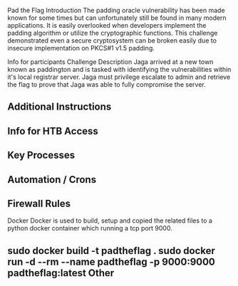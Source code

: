 Pad the Flag
Introduction
The padding oracle vulnerability has been made known for some times but can unfortunately still be found in many modern applications. It is easily overlooked when developers implement the padding algorithm or utilize the cryptographic functions. This challenge demonstrated even a secure cryptosystem can be broken easily due to insecure implementation on PKCS#1 v1.5 padding.

Info for participants
Challenge Description
Jaga arrived at a new town known as paddington and is tasked with identifying the vulnerabilities within it's local registrar server. Jaga must privilege escalate to admin and retrieve the flag to prove that Jaga was able to fully compromise the server.

Additional Instructions
-

Info for HTB
Access
-

Key Processes
-

Automation / Crons
-

Firewall Rules
-

Docker
Docker is used to build, setup and copied the related files to a python docker container which running a tcp port 9000.

sudo docker build -t padtheflag .
sudo docker run -d --rm --name padtheflag -p 9000:9000 padtheflag:latest 
Other
-